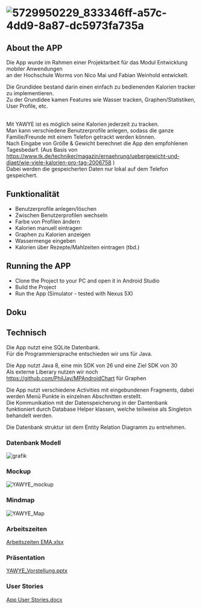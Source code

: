 

# ![5729950229_833346ff-a57c-4dd9-8a87-dc5973fa735a](https://user-images.githubusercontent.com/82155099/127607021-b8e350ef-0322-402f-9037-397e87cbbdb1.png)

## About the APP

Die App wurde im Rahmen einer Projektarbeit für das Modul Entwicklung mobiler Anwendungen <br>
an der Hochschule Worms von Nico Mai und Fabian Weinhold entwickelt.

Die Grundidee bestand darin einen einfach zu bedienenden Kalorien tracker zu implementieren.<br>
Zu der Grundidee kamen Features wie Wasser tracken, Graphen/Statistiken, User Profile, etc.<br>
<br>

Mit YAWYE ist es möglich seine Kalorien jederzeit zu tracken.<br>
Man kann verschiedene Benutzerprofile anlegen, sodass die ganze Familie/Freunde mit einem Telefon getrackt werden können.<br>
Nach Eingabe von Größe & Gewicht berechnet die App den empfohlenen Tagesbedarf. (Aus Basis von https://www.tk.de/techniker/magazin/ernaehrung/uebergewicht-und-diaet/wie-viele-kalorien-pro-tag-2006758 )<br>
Dabei werden die gespeicherten Daten nur lokal auf dem Telefon gespeichert. <br>


## Funktionalität

- Benutzerprofile anlegen/löschen<br>
- Zwischen Benutzerprofilen wechseln<br>
- Farbe von Profilen ändern<br>
- Kalorien manuell eintragen<br>
- Graphen zu Kalorien anzeigen<br>
- Wassermenge eingeben <br> 
- Kalorien über Rezepte/Mahlzeiten eintragen (tbd.) <br>

## Running the APP

- Clone the Project to your PC and open it in Android Studio
- Build the Project
- Run the App (Simulator - tested with Nexus 5X)

## Doku

## Technisch

Die App nutzt eine SQLite Datenbank.<br>
Für die Programmiersprache entschieden wir uns für Java.<br>

Die App nutzt Java 8, eine min SDK von  26 und eine Ziel SDK von 30  
Als externe Liberary nutzen wir noch https://github.com/PhilJay/MPAndroidChart für Graphen

Die App nutzt verschiedene Activities mit eingebundenen Fragments, dabei werden Menü Punkte in einzelnen Abschnitten erstellt.  
Die Kommunikation mit der Datenspeicherung in der Dantenbank funktioniert durch Database Helper klassen, welche teilweise als Singleton behandelt werden.

Die Datenbank struktur ist dem Entity Relation Diagramm zu entnehmen.

### Datenbank Modell
![grafik](https://user-images.githubusercontent.com/8366374/127735189-04171e41-1506-4b32-a476-8fc3eac03b08.png)

### Mockup

![YAWYE_mockup](https://user-images.githubusercontent.com/82155099/127733473-eb1b7761-096b-4670-b7a4-5d2039f4c4f7.PNG)

### Mindmap

![YAWYE_Map](https://user-images.githubusercontent.com/82155099/127733477-fc8a15e5-6762-48a9-a86c-06616e0973dc.PNG)

### Arbeitszeiten

[Arbeitszeiten EMA.xlsx](https://github.com/gnamly/youarewhatyoueat/files/6910873/Arbeitszeiten.EMA.xlsx)

### Präsentation

[YAWYE_Vorstellung.pptx](https://github.com/gnamly/youarewhatyoueat/files/6910874/YAWYE_Vorstellung.pptx)

### User Stories

[App User Stories.docx](https://github.com/gnamly/youarewhatyoueat/files/6910876/App.User.Stories.docx)


